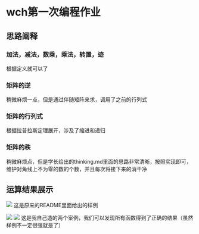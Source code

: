 # wch第一次编程作业
## 思路阐释
### 加法，减法，数乘，乘法，转置，迹
根据定义就可以了

### 矩阵的逆
稍微麻烦一点，但是通过伴随矩阵来求，调用了之前的行列式

### 矩阵的行列式
根据拉普拉斯定理展开，涉及了缩进和递归

### 矩阵的秩
稍微麻烦点，但是学长给出的thinking.md里面的思路非常清晰，按照实现即可，维护对角线上不为零的数的个数，并且每次将接下来的消干净

## 运算结果展示
![](https://wch-hw1-1357744354.cos.ap-shanghai.myqcloud.com/%E5%BE%AE%E4%BF%A1%E6%88%AA%E5%9B%BE_20250504185637.png)
这是原来的README里面给出的样例

![](https://wch-hw1-1357744354.cos.ap-shanghai.myqcloud.com/%E5%BE%AE%E4%BF%A1%E6%88%AA%E5%9B%BE_20250504202322.png)
![](https://wch-hw1-1357744354.cos.ap-shanghai.myqcloud.com/%E5%BE%AE%E4%BF%A1%E6%88%AA%E5%9B%BE_20250504202332.png)
这是我自己造的两个案例，我们可以发现所有函数得到了正确的结果（虽然样例不一定很强就是了）
